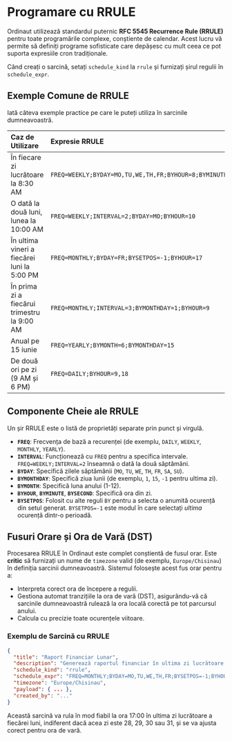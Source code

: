# Programare cu RRULE

Ordinaut utilizează standardul puternic **RFC 5545 Recurrence Rule (RRULE)** pentru toate programările complexe, conștiente de calendar. Acest lucru vă permite să definiți programe sofisticate care depășesc cu mult ceea ce pot suporta expresiile cron tradiționale.

Când creați o sarcină, setați `schedule_kind` la `rrule` și furnizați șirul regulii în `schedule_expr`.

## Exemple Comune de RRULE

Iată câteva exemple practice pe care le puteți utiliza în sarcinile dumneavoastră.

| Caz de Utilizare                               | Expresie RRULE                                         |
|:-----------------------------------------------|:-------------------------------------------------------|
| În fiecare zi lucrătoare la 8:30 AM            | `FREQ=WEEKLY;BYDAY=MO,TU,WE,TH,FR;BYHOUR=8;BYMINUTE=30`  |
| O dată la două luni, lunea la 10:00 AM         | `FREQ=WEEKLY;INTERVAL=2;BYDAY=MO;BYHOUR=10`              |
| În ultima vineri a fiecărei luni la 5:00 PM    | `FREQ=MONTHLY;BYDAY=FR;BYSETPOS=-1;BYHOUR=17`            |
| În prima zi a fiecărui trimestru la 9:00 AM    | `FREQ=MONTHLY;INTERVAL=3;BYMONTHDAY=1;BYHOUR=9`          |
| Anual pe 15 iunie                              | `FREQ=YEARLY;BYMONTH=6;BYMONTHDAY=15`                    |
| De două ori pe zi (9 AM și 6 PM)               | `FREQ=DAILY;BYHOUR=9,18`                                 |

## Componente Cheie ale RRULE

Un șir RRULE este o listă de proprietăți separate prin punct și virgulă.

- **`FREQ`**: Frecvența de bază a recurenței (de exemplu, `DAILY`, `WEEKLY`, `MONTHLY`, `YEARLY`).
- **`INTERVAL`**: Funcționează cu `FREQ` pentru a specifica intervale. `FREQ=WEEKLY;INTERVAL=2` înseamnă o dată la două săptămâni.
- **`BYDAY`**: Specifică zilele săptămânii (`MO`, `TU`, `WE`, `TH`, `FR`, `SA`, `SU`).
- **`BYMONTHDAY`**: Specifică ziua lunii (de exemplu, `1`, `15`, `-1` pentru ultima zi).
- **`BYMONTH`**: Specifică luna anului (1-12).
- **`BYHOUR`**, **`BYMINUTE`**, **`BYSECOND`**: Specifică ora din zi.
- **`BYSETPOS`**: Folosit cu alte reguli `BY` pentru a selecta o anumită ocurență din setul generat. `BYSETPOS=-1` este modul în care selectați *ultima* ocurență dintr-o perioadă.

## Fusuri Orare și Ora de Vară (DST)

Procesarea RRULE în Ordinaut este complet conștientă de fusul orar. Este **critic** să furnizați un nume de `timezone` valid (de exemplu, `Europe/Chisinau`) în definiția sarcinii dumneavoastră. Sistemul folosește acest fus orar pentru a:

- Interpreta corect ora de începere a regulii.
- Gestiona automat tranzițiile la ora de vară (DST), asigurându-vă că sarcinile dumneavoastră rulează la ora locală corectă pe tot parcursul anului.
- Calcula cu precizie toate ocurențele viitoare.

### Exemplu de Sarcină cu RRULE

```json
{
  "title": "Raport Financiar Lunar",
  "description": "Generează raportul financiar în ultima zi lucrătoare a lunii.",
  "schedule_kind": "rrule",
  "schedule_expr": "FREQ=MONTHLY;BYDAY=MO,TU,WE,TH,FR;BYSETPOS=-1;BYHOUR=17;BYMINUTE=0",
  "timezone": "Europe/Chisinau",
  "payload": { ... },
  "created_by": "..."
}
```

Această sarcină va rula în mod fiabil la ora 17:00 în ultima zi lucrătoare a fiecărei luni, indiferent dacă acea zi este 28, 29, 30 sau 31, și se va ajusta corect pentru ora de vară.